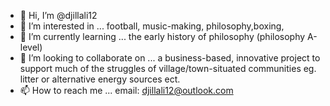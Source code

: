 - 👋 Hi, I’m @djillali12
- 👀 I’m interested in ... football, music-making, philosophy,boxing,
- 🌱 I’m currently learning ... the early history of philosophy (philosophy A-level)
- 💞️ I’m looking to collaborate on ... a business-based, innovative project to support much of the struggles of village/town-situated communities eg. litter or alternative energy sources ect.
- 📫 How to reach me ... email: djillali12@outlook.com

<!---
djillali12/djillali12 is a ✨ special ✨ repository because its `README.md` (this file) appears on your GitHub profile.
You can click the Preview link to take a look at your changes.
--->
